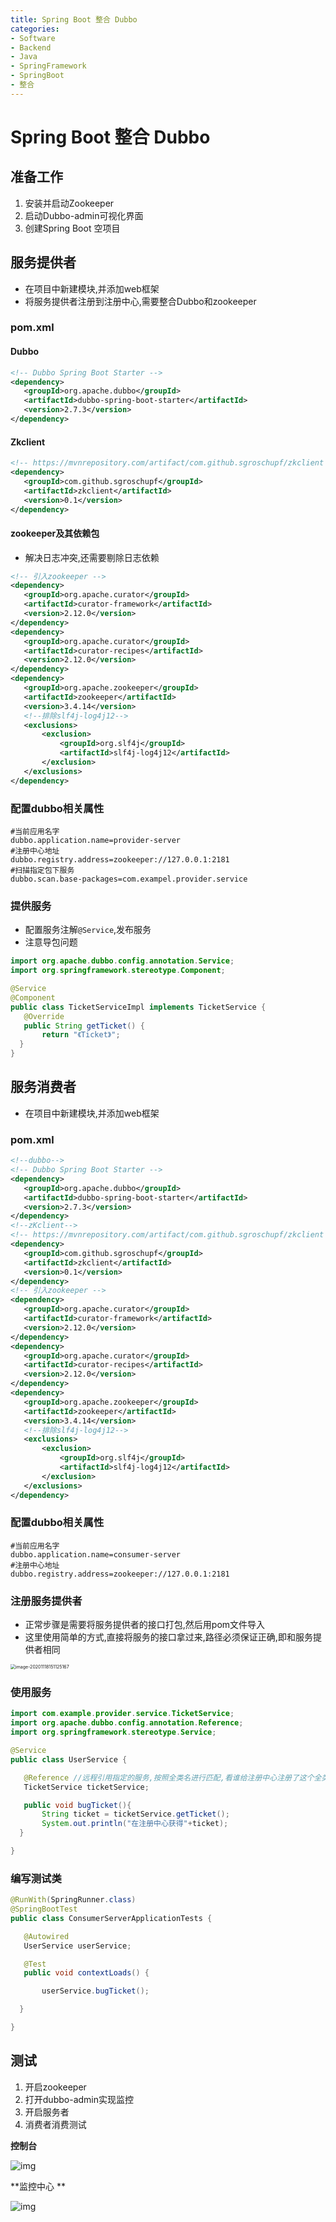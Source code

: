 ```yaml
---
title: Spring Boot 整合 Dubbo
categories:
- Software
- Backend
- Java
- SpringFramework
- SpringBoot
- 整合
---
```

# Spring Boot 整合 Dubbo

## 准备工作

1. 安装并启动Zookeeper
2. 启动Dubbo-admin可视化界面
3. 创建Spring Boot 空项目

## 服务提供者

- 在项目中新建模块,并添加web框架
- 将服务提供者注册到注册中心,需要整合Dubbo和zookeeper

### pom.xml

#### Dubbo

```xml
<!-- Dubbo Spring Boot Starter -->
<dependency>
   <groupId>org.apache.dubbo</groupId>
   <artifactId>dubbo-spring-boot-starter</artifactId>
   <version>2.7.3</version>
</dependency>
```

#### Zkclient

```xml
<!-- https://mvnrepository.com/artifact/com.github.sgroschupf/zkclient -->
<dependency>
   <groupId>com.github.sgroschupf</groupId>
   <artifactId>zkclient</artifactId>
   <version>0.1</version>
</dependency>
```

#### zookeeper及其依赖包

- 解决日志冲突,还需要剔除日志依赖

```xml
<!-- 引入zookeeper -->
<dependency>
   <groupId>org.apache.curator</groupId>
   <artifactId>curator-framework</artifactId>
   <version>2.12.0</version>
</dependency>
<dependency>
   <groupId>org.apache.curator</groupId>
   <artifactId>curator-recipes</artifactId>
   <version>2.12.0</version>
</dependency>
<dependency>
   <groupId>org.apache.zookeeper</groupId>
   <artifactId>zookeeper</artifactId>
   <version>3.4.14</version>
   <!--排除slf4j-log4j12-->
   <exclusions>
       <exclusion>
           <groupId>org.slf4j</groupId>
           <artifactId>slf4j-log4j12</artifactId>
       </exclusion>
   </exclusions>
</dependency>
```

### 配置dubbo相关属性

```properties
#当前应用名字
dubbo.application.name=provider-server
#注册中心地址
dubbo.registry.address=zookeeper://127.0.0.1:2181
#扫描指定包下服务
dubbo.scan.base-packages=com.exampel.provider.service
```

###  提供服务

- 配置服务注解`@Service`,发布服务
- 注意导包问题

```java
import org.apache.dubbo.config.annotation.Service;
import org.springframework.stereotype.Component;

@Service
@Component
public class TicketServiceImpl implements TicketService {
   @Override
   public String getTicket() {
       return "《Ticket》";
  }
}
```

## 服务消费者

- 在项目中新建模块,并添加web框架

### pom.xml

```xml
<!--dubbo-->
<!-- Dubbo Spring Boot Starter -->
<dependency>
   <groupId>org.apache.dubbo</groupId>
   <artifactId>dubbo-spring-boot-starter</artifactId>
   <version>2.7.3</version>
</dependency>
<!--zKclient-->
<!-- https://mvnrepository.com/artifact/com.github.sgroschupf/zkclient -->
<dependency>
   <groupId>com.github.sgroschupf</groupId>
   <artifactId>zkclient</artifactId>
   <version>0.1</version>
</dependency>
<!-- 引入zookeeper -->
<dependency>
   <groupId>org.apache.curator</groupId>
   <artifactId>curator-framework</artifactId>
   <version>2.12.0</version>
</dependency>
<dependency>
   <groupId>org.apache.curator</groupId>
   <artifactId>curator-recipes</artifactId>
   <version>2.12.0</version>
</dependency>
<dependency>
   <groupId>org.apache.zookeeper</groupId>
   <artifactId>zookeeper</artifactId>
   <version>3.4.14</version>
   <!--排除slf4j-log4j12-->
   <exclusions>
       <exclusion>
           <groupId>org.slf4j</groupId>
           <artifactId>slf4j-log4j12</artifactId>
       </exclusion>
   </exclusions>
</dependency>
```

### 配置dubbo相关属性

```properties
#当前应用名字
dubbo.application.name=consumer-server
#注册中心地址
dubbo.registry.address=zookeeper://127.0.0.1:2181
```

### 注册服务提供者

- 正常步骤是需要将服务提供者的接口打包,然后用pom文件导入
- 这里使用简单的方式,直接将服务的接口拿过来,路径必须保证正确,即和服务提供者相同

<img src="https://raw.githubusercontent.com/LuShan123888/Files/main/Pictures/2020-12-10-2020-11-18-image-20201118151125167.png" alt="image-20201118151125167" style="zoom:50%;" />

### 使用服务

```java
import com.example.provider.service.TicketService;
import org.apache.dubbo.config.annotation.Reference;
import org.springframework.stereotype.Service;

@Service
public class UserService {

   @Reference //远程引用指定的服务,按照全类名进行匹配,看谁给注册中心注册了这个全类名
   TicketService ticketService;

   public void bugTicket(){
       String ticket = ticketService.getTicket();
       System.out.println("在注册中心获得"+ticket);
  }

}
```

### 编写测试类

```java
@RunWith(SpringRunner.class)
@SpringBootTest
public class ConsumerServerApplicationTests {

   @Autowired
   UserService userService;

   @Test
   public void contextLoads() {

       userService.bugTicket();

  }

}
```

## 测试

1. 开启zookeeper
2. 打开dubbo-admin实现监控
3. 开启服务者
4. 消费者消费测试

**控制台**

![img](https://raw.githubusercontent.com/LuShan123888/Files/main/Pictures/2020-12-10-2020-11-18-640-20201118153138639.png)

**监控中心 **

![img](https://raw.githubusercontent.com/LuShan123888/Files/main/Pictures/2020-12-10-2020-11-18-640-20201118153138762.png)